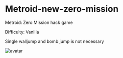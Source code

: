 # Metroid-new-zero-mission

Metroid: Zero Mission hack game

Difficulty: Vanilla

Single walljump and bomb jump is not necessary

![avatar](http://m.qpic.cn/psc?/V14Zekuk39weMq/TmEUgtj9EK6.7V8ajmQrEGT9ynbnsGM6OcguzBvCYqXae6VW*Lr1jF.zTn5UHEKeGNDmIe*k2vZtN5d6Ma74DSj9mvGxYPEcAXquEBE58KY!/b&bo=4AHgAeAB4AEBGT4!&rf=viewer_4&t=5)

